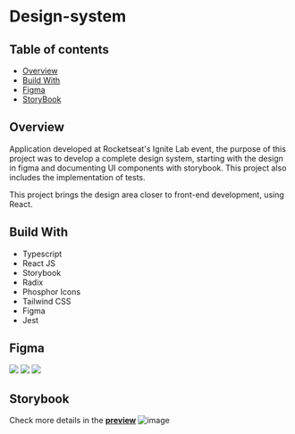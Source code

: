 # Design-system

## Table of contents

- [Overview](#overview)
- [Build With](#build-with)
- [Figma](#figma)
- [StoryBook](#storybook)
  
## Overview

Application developed at Rocketseat's Ignite Lab event, the purpose of this project was to develop a complete design system, 
starting with the design in figma and documenting UI components with storybook. This project also includes the implementation of 
tests.

This project brings the design area closer to front-end development, using React.

## Build With

- Typescript
- React JS
- Storybook
- Radix
- Phosphor Icons
- Tailwind CSS
- Figma 
- Jest

## Figma

<img src="https://user-images.githubusercontent.com/91629999/196002068-d85f2e66-5c39-4347-99a3-c52e610ab985.png"/>
<img src="https://user-images.githubusercontent.com/91629999/196002077-8491081b-f890-4f35-a483-9662c833c090.png" />
<img src="https://user-images.githubusercontent.com/91629999/196002091-f967ce46-c4d5-4f4d-981c-47c5499d163c.png"/>

 ## Storybook
 
Check more details in the [**preview**](https://anajuliarauber.github.io/design-system/)
![image](https://user-images.githubusercontent.com/91629999/196001815-aa9fe86a-a4b6-4253-b072-d4395097fa9a.png)

